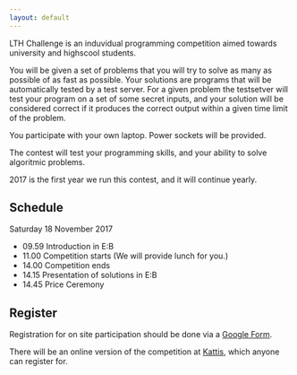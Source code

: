 ```yaml
---
layout: default
---
```

LTH Challenge is an induvidual programming competition aimed towards university and
highscool students.

You will be given a set of problems that you will try to solve as many as possible of
as fast as possible. Your solutions are programs that will be automatically tested by a test
server. For a given problem the testsetver will test your program on a set of some secret inputs,
and your solution will be considered correct if it produces the correct output within a given 
time limit of the problem.

You participate with your own laptop. Power sockets will be provided.

The contest will test your programming skills, and your ability to solve algoritmic problems.

2017 is the first year we run this contest, and it will continue yearly.

## Schedule
Saturday 18 November 2017
- 09.59 Introduction in E:B
- 11.00 Competition starts (We will provide lunch for you.)
- 14.00 Competition ends
- 14.15 Presentation of solutions in E:B
- 14.45 Price Ceremony

## Register
Registration for on site participation should be done via a [Google Form](https://services.google.com/fb/forms/lthprogrammingchallenge/).

There will be an online version of the competition at [Kattis](https://lthchallenge17.kattis.com/), which anyone can register for.
